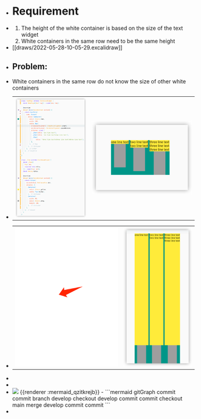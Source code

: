 - # Requirement
- 1. The height of the white container is based on the size of the text widget
  2. White containers in the same row need to be the same height
- [[draws/2022-05-28-10-05-29.excalidraw]]
- ## Problem:
- White containers in the same row do not know the size of other white containers
- |||
  |--|--|
  | ![image.png](../assets/image_1653795799275_0.png) | ![image.png](../assets/image_1653795812985_0.png) |
- |||
  |--|--|
  | ![image.png](../assets/image_1653801753722_0.png) | ![image.png](../assets/image_1653801766079_0.png) |
-
-
- <img src="https://mermaid.ink/img/ICAgICAgZ2l0R3JhcGgKICAgICAgIGNvbW1pdAogICAgICAgY29tbWl0CiAgICAgICBicmFuY2ggZGV2ZWxvcAogICAgICAgY2hlY2tvdXQgZGV2ZWxvcAogICAgICAgY29tbWl0CiAgICAgICBjb21taXQKICAgICAgIGNoZWNrb3V0IG1haW4KICAgICAgIG1lcmdlIGRldmVsb3AKICAgICAgIGNvbW1pdAogICAgICAgY29tbWl0Cg" />
  {{renderer :mermaid_qzitkrejb}}
	- ```mermaid 
	      gitGraph
	         commit
	         commit
	         branch develop
	         checkout develop
	         commit
	         commit
	         checkout main
	         merge develop
	         commit
	         commit
	  ```
-